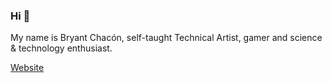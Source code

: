 ### Hi 👋

My name is Bryant Chacón, self-taught Technical Artist, gamer and science & technology enthusiast.

[Website](https://www.bryantchacon.com/)
